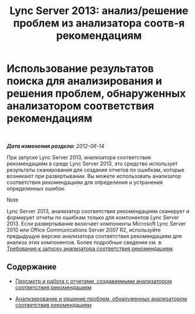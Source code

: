 ﻿---
title: "Lync Server 2013: анализ/решение проблем из анализатора соотв-я рекомендациям"
TOCTitle: "Lync Server 2013: анализ/решение проблем из анализатора соотв-я рекомендациям"
ms:assetid: cf1154a6-4de3-4d14-b99b-73a88014347b
ms:mtpsurl: https://technet.microsoft.com/ru-ru/library/Gg591350(v=OCS.15)
ms:contentKeyID: 49311226
ms.date: 05/19/2016
mtps_version: v=OCS.15
ms.translationtype: HT
---

# Использование результатов поиска для анализирования и решения проблем, обнаруженных анализатором соответствия рекомендациям

 

_**Дата изменения раздела:** 2012-06-14_

При запуске Lync Server 2013, анализатора соответствия рекомендациям в среде Lync Server 2013, это средство использует результаты сканирования для создания отчетов по ошибкам, которые возникают при развертывании. Вы можете использовать анализатор соответствия рекомендациям для определения и устранения определенных ошибок.

> [!NOTE]  
> Lync Server 2013, анализатор соответствия рекомендациям сканирует и формирует отчеты по ошибкам только для компонентов Lync Server 2013. Если развертывание включает компоненты Microsoft Lync Server 2010 или Office Communications Server 2007 R2, используйте предыдущую версию анализатора соответствия рекомендациям для анализа этих компонентов. Более подробные сведения см. в <a href="lync-server-2013-requirements-for-running-best-practices-analyzer.md">Требования к запуску анализатора соответствия рекомендациям</a>.

## Содержание

  - [Просмотр и работа с отчетами, создаваемыми анализатором соответствия рекомендациям](lync-server-2013-viewing-and-working-with-reports-created-by-best-practices-analyzer.md)

  - [Анализирование и решение проблем, обнаруженных анализатором соответствия рекомендациям](lync-server-2013-analyzing-and-resolving-issues-identified-by-best-practices-analyzer.md)

